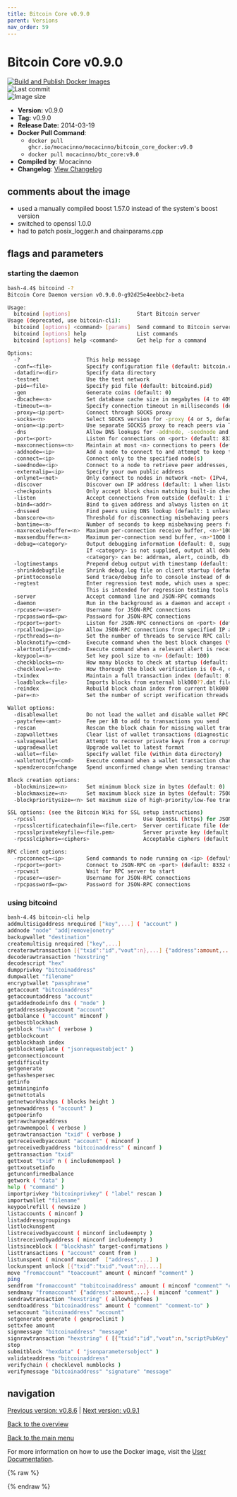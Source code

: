 ```yaml
---
title: Bitcoin Core v0.9.0
parent: Versions
nav_order: 59
---
```


# Bitcoin Core v0.9.0

[![Build and Publish Docker Images](https://github.com/mocacinno/bitcoin_core_docker/actions/workflows/build-and-publish.yml/badge.svg?branch=v9.0)](https://github.com/mocacinno/bitcoin_core_docker/actions/workflows/build-and-publish.yml)  
![Last commit](https://badgen.net/github/last-commit/mocacinno/bitcoin_core_docker/v9.0)  
![Image size](https://badgen.net/docker/size/mocacinno/btc_core/v9.0?color=green)  

- **Version:** v0.9.0
- **Tag:** v0.9.0
- **Release Date:** 2014-03-19
- **Docker Pull Command**:
  - `docker pull ghcr.io/mocacinno/mocacinno/bitcoin_core_docker:v9.0`
  - `docker pull mocacinno/btc_core:v9.0`
- **Compiled by**: Mocacinno
- **Changelog**: [View Changelog](https://github.com/bitcoin/bitcoin/blob/v0.9.0/doc/release-notes.md)

## comments about the image

- used a manually compiled boost 1.57.0 instead of the system's boost version
- switched to openssl 1.0.0
- had to patch posix_logger.h and chainparams.cpp

## flags and parameters

### starting the daemon

```bash
bash-4.4$ bitcoind -?
Bitcoin Core Daemon version v0.9.0.0-g92d25e4eebbc2-beta

Usage:
  bitcoind [options]                     Start Bitcoin server
Usage (deprecated, use bitcoin-cli):
  bitcoind [options] <command> [params]  Send command to Bitcoin server
  bitcoind [options] help                List commands
  bitcoind [options] help <command>      Get help for a command

Options:
  -?                     This help message
  -conf=<file>           Specify configuration file (default: bitcoin.conf)
  -datadir=<dir>         Specify data directory
  -testnet               Use the test network
  -pid=<file>            Specify pid file (default: bitcoind.pid)
  -gen                   Generate coins (default: 0)
  -dbcache=<n>           Set database cache size in megabytes (4 to 4096, default: 100)
  -timeout=<n>           Specify connection timeout in milliseconds (default: 5000)
  -proxy=<ip:port>       Connect through SOCKS proxy
  -socks=<n>             Select SOCKS version for -proxy (4 or 5, default: 5)
  -onion=<ip:port>       Use separate SOCKS5 proxy to reach peers via Tor hidden services (default: -proxy)
  -dns                   Allow DNS lookups for -addnode, -seednode and -connect
  -port=<port>           Listen for connections on <port> (default: 8333 or testnet: 18333)
  -maxconnections=<n>    Maintain at most <n> connections to peers (default: 125)
  -addnode=<ip>          Add a node to connect to and attempt to keep the connection open
  -connect=<ip>          Connect only to the specified node(s)
  -seednode=<ip>         Connect to a node to retrieve peer addresses, and disconnect
  -externalip=<ip>       Specify your own public address
  -onlynet=<net>         Only connect to nodes in network <net> (IPv4, IPv6 or Tor)
  -discover              Discover own IP address (default: 1 when listening and no -externalip)
  -checkpoints           Only accept block chain matching built-in checkpoints (default: 1)
  -listen                Accept connections from outside (default: 1 if no -proxy or -connect)
  -bind=<addr>           Bind to given address and always listen on it. Use [host]:port notation for IPv6
  -dnsseed               Find peers using DNS lookup (default: 1 unless -connect)
  -banscore=<n>          Threshold for disconnecting misbehaving peers (default: 100)
  -bantime=<n>           Number of seconds to keep misbehaving peers from reconnecting (default: 86400)
  -maxreceivebuffer=<n>  Maximum per-connection receive buffer, <n>*1000 bytes (default: 5000)
  -maxsendbuffer=<n>     Maximum per-connection send buffer, <n>*1000 bytes (default: 1000)
  -debug=<category>      Output debugging information (default: 0, supplying <category> is optional)
                         If <category> is not supplied, output all debugging information.
                         <category> can be: addrman, alert, coindb, db, lock, rand, rpc, selectcoins, mempool, net.
  -logtimestamps         Prepend debug output with timestamp (default: 1)
  -shrinkdebugfile       Shrink debug.log file on client startup (default: 1 when no -debug)
  -printtoconsole        Send trace/debug info to console instead of debug.log file
  -regtest               Enter regression test mode, which uses a special chain in which blocks can be solved instantly.
                         This is intended for regression testing tools and app development.
  -server                Accept command line and JSON-RPC commands
  -daemon                Run in the background as a daemon and accept commands
  -rpcuser=<user>        Username for JSON-RPC connections
  -rpcpassword=<pw>      Password for JSON-RPC connections
  -rpcport=<port>        Listen for JSON-RPC connections on <port> (default: 8332 or testnet: 18332)
  -rpcallowip=<ip>       Allow JSON-RPC connections from specified IP address
  -rpcthreads=<n>        Set the number of threads to service RPC calls (default: 4)
  -blocknotify=<cmd>     Execute command when the best block changes (%s in cmd is replaced by block hash)
  -alertnotify=<cmd>     Execute command when a relevant alert is received or we see a really long fork (%s in cmd is replaced by message)
  -keypool=<n>           Set key pool size to <n> (default: 100)
  -checkblocks=<n>       How many blocks to check at startup (default: 288, 0 = all)
  -checklevel=<n>        How thorough the block verification is (0-4, default: 3)
  -txindex               Maintain a full transaction index (default: 0)
  -loadblock=<file>      Imports blocks from external blk000??.dat file
  -reindex               Rebuild block chain index from current blk000??.dat files
  -par=<n>               Set the number of script verification threads (up to 16, 0 = auto, <0 = leave that many cores free, default: 0)

Wallet options:
  -disablewallet         Do not load the wallet and disable wallet RPC calls
  -paytxfee=<amt>        Fee per kB to add to transactions you send
  -rescan                Rescan the block chain for missing wallet transactions
  -zapwallettxes         Clear list of wallet transactions (diagnostic tool; implies -rescan)
  -salvagewallet         Attempt to recover private keys from a corrupt wallet.dat
  -upgradewallet         Upgrade wallet to latest format
  -wallet=<file>         Specify wallet file (within data directory)
  -walletnotify=<cmd>    Execute command when a wallet transaction changes (%s in cmd is replaced by TxID)
  -spendzeroconfchange   Spend unconfirmed change when sending transactions (default: 1)

Block creation options:
  -blockminsize=<n>      Set minimum block size in bytes (default: 0)
  -blockmaxsize=<n>      Set maximum block size in bytes (default: 750000)
  -blockprioritysize=<n> Set maximum size of high-priority/low-fee transactions in bytes (default: 50000)

SSL options: (see the Bitcoin Wiki for SSL setup instructions)
  -rpcssl                                  Use OpenSSL (https) for JSON-RPC connections
  -rpcsslcertificatechainfile=<file.cert>  Server certificate file (default: server.cert)
  -rpcsslprivatekeyfile=<file.pem>         Server private key (default: server.pem)
  -rpcsslciphers=<ciphers>                 Acceptable ciphers (default: TLSv1.2+HIGH:TLSv1+HIGH:!SSLv2:!aNULL:!eNULL:!3DES:@STRENGTH)

RPC client options:
  -rpcconnect=<ip>       Send commands to node running on <ip> (default: 127.0.0.1)
  -rpcport=<port>        Connect to JSON-RPC on <port> (default: 8332 or testnet: 18332)
  -rpcwait               Wait for RPC server to start
  -rpcuser=<user>        Username for JSON-RPC connections
  -rpcpassword=<pw>      Password for JSON-RPC connections
```

### using bitcoind

```bash
bash-4.4$ bitcoin-cli help
addmultisigaddress nrequired ["key",...] ( "account" )
addnode "node" "add|remove|onetry"
backupwallet "destination"
createmultisig nrequired ["key",...]
createrawtransaction [{"txid":"id","vout":n},...] {"address":amount,...}
decoderawtransaction "hexstring"
decodescript "hex"
dumpprivkey "bitcoinaddress"
dumpwallet "filename"
encryptwallet "passphrase"
getaccount "bitcoinaddress"
getaccountaddress "account"
getaddednodeinfo dns ( "node" )
getaddressesbyaccount "account"
getbalance ( "account" minconf )
getbestblockhash
getblock "hash" ( verbose )
getblockcount
getblockhash index
getblocktemplate ( "jsonrequestobject" )
getconnectioncount
getdifficulty
getgenerate
gethashespersec
getinfo
getmininginfo
getnettotals
getnetworkhashps ( blocks height )
getnewaddress ( "account" )
getpeerinfo
getrawchangeaddress
getrawmempool ( verbose )
getrawtransaction "txid" ( verbose )
getreceivedbyaccount "account" ( minconf )
getreceivedbyaddress "bitcoinaddress" ( minconf )
gettransaction "txid"
gettxout "txid" n ( includemempool )
gettxoutsetinfo
getunconfirmedbalance
getwork ( "data" )
help ( "command" )
importprivkey "bitcoinprivkey" ( "label" rescan )
importwallet "filename"
keypoolrefill ( newsize )
listaccounts ( minconf )
listaddressgroupings
listlockunspent
listreceivedbyaccount ( minconf includeempty )
listreceivedbyaddress ( minconf includeempty )
listsinceblock ( "blockhash" target-confirmations )
listtransactions ( "account" count from )
listunspent ( minconf maxconf  ["address",...] )
lockunspent unlock [{"txid":"txid","vout":n},...]
move "fromaccount" "toaccount" amount ( minconf "comment" )
ping
sendfrom "fromaccount" "tobitcoinaddress" amount ( minconf "comment" "comment-to" )
sendmany "fromaccount" {"address":amount,...} ( minconf "comment" )
sendrawtransaction "hexstring" ( allowhighfees )
sendtoaddress "bitcoinaddress" amount ( "comment" "comment-to" )
setaccount "bitcoinaddress" "account"
setgenerate generate ( genproclimit )
settxfee amount
signmessage "bitcoinaddress" "message"
signrawtransaction "hexstring" ( [{"txid":"id","vout":n,"scriptPubKey":"hex","redeemScript":"hex"},...] ["privatekey1",...] sighashtype )
stop
submitblock "hexdata" ( "jsonparametersobject" )
validateaddress "bitcoinaddress"
verifychain ( checklevel numblocks )
verifymessage "bitcoinaddress" "signature" "message"
```

## navigation

[Previous version: v0.8.6](./v8.6.md) | [Next version: v0.9.1](./v9.1.md)

[Back to the overview](./Readme.md)

[Back to the main menu](../Readme.md)

For more information on how to use the Docker image, visit the [User Documentation](../userdocs/Readme.md).

<!-- Google tag (gtag.js) -->
{% raw %}
<script async src="https://www.googletagmanager.com/gtag/js?id=G-BPC6NC6FF9"></script>
<script>
  window.dataLayer = window.dataLayer || [];
  function gtag(){dataLayer.push(arguments);}
  gtag('js', new Date());
  gtag('config', 'G-BPC6NC6FF9');
</script>
{% endraw %}
